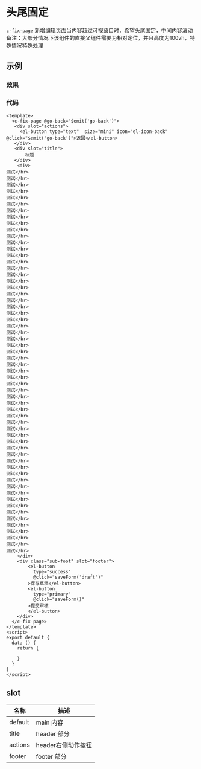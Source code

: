# 头尾固定
`c-fix-page`
新增编辑页面当内容超过可视窗口时，希望头尾固定，中间内容滚动
备注：大部分情况下该组件的直接父组件需要为相对定位，并且高度为100vh，特殊情况特殊处理

## 示例
### 效果

<Demo>
  <FixPageDemo/>
</Demo>

### 代码
```vue
<template>
  <c-fix-page @go-back="$emit('go-back')">
   <div slot="actions">
     <el-button type="text"  size="mini" icon="el-icon-back" @click="$emit('go-back')">返回</el-button>
   </div>
   <div slot="title">
       标题
   </div>
    <div>
测试</br>
测试</br>
测试</br>
测试</br>
测试</br>
测试</br>
测试</br>
测试</br>
测试</br>
测试</br>
测试</br>
测试</br>
测试</br>
测试</br>
测试</br>
测试</br>
测试</br>
测试</br>
测试</br>
测试</br>
测试</br>
测试</br>
测试</br>
测试</br>
测试</br>
测试</br>
测试</br>
测试</br>
测试</br>
测试</br>
测试</br>
测试</br>
测试</br>
测试</br>
测试</br>
测试</br>
测试</br>
测试</br>
测试</br>
测试</br>
测试</br>
测试</br>
测试</br>
测试</br>
测试</br>
测试</br>
测试</br>
测试</br>
测试</br>
测试</br>
测试</br>
测试</br>
测试</br>
测试</br>
测试</br>
测试</br>
测试</br>
测试</br>
测试</br>
测试</br>
    </div>
    <div class="sub-foot" slot="footer">
        <el-button
          type="success"
          @click="saveForm('draft')"
        >保存草稿</el-button>
        <el-button
          type="primary"
          @click="saveForm()"
        >提交审核
        </el-button>
    </div>
  </c-fix-page>
</template>
<script>
export default {
  data () {
    return {
      
    }
  }
}
</script>

```

<!-- ## 属性
| 名称 | 类型 | 描述 | 例子 |
| ---- | ---- | ---- | ---- |
| FixHeaderAndFooter | String | 头尾固定 |见上面例子 | -->
## slot
| 名称 | 描述 |
| ---- | ---- |
| default | main 内容 |
| title | header 部分 |
| actions | header右侧动作按钮 |
| footer | footer 部分 |
<Comment />
